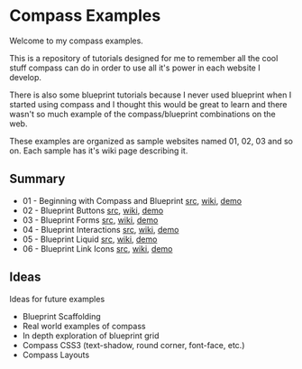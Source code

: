 Compass Examples
================

Welcome to my compass examples. 

This is a repository of tutorials designed for me to remember all the cool stuff compass can do in order
to use all it's power in each website I develop. 

There is also some blueprint tutorials because I never used blueprint when I started using compass and
I thought this would be great to learn and there wasn't so much example of the compass/blueprint combinations on the web.

These examples are organized as sample websites named 01, 02, 03 and so on. Each sample has it's wiki page describing it.

Summary
-------

* 01 - Beginning with Compass and Blueprint [src](https://github.com/niclupien/compass-examples/tree/master/01), [wiki](https://github.com/niclupien/compass-examples/wiki/Example-01), [demo](http://compass.niclupien.com/01/)
* 02 - Blueprint Buttons [src](https://github.com/niclupien/compass-examples/tree/master/02), [wiki](https://github.com/niclupien/compass-examples/wiki/Blueprint-buttons), [demo](http://compass.niclupien.com/02/)
* 03 - Blueprint Forms [src](https://github.com/niclupien/compass-examples/tree/master/03), [wiki](https://github.com/niclupien/compass-examples/wiki/Blueprint-forms), [demo](http://compass.niclupien.com/03/)
* 04 - Blueprint Interactions [src](https://github.com/niclupien/compass-examples/tree/master/04), [wiki](https://github.com/niclupien/compass-examples/wiki/Blueprint-interactions), [demo](http://compass.niclupien.com/04/)
* 05 - Blueprint Liquid [src](https://github.com/niclupien/compass-examples/tree/master/05), [wiki](https://github.com/niclupien/compass-examples/wiki/Blueprint-liquid), [demo](http://compass.niclupien.com/05/)
* 06 - Blueprint Link Icons [src](https://github.com/niclupien/compass-examples/tree/master/06), [wiki](https://github.com/niclupien/compass-examples/wiki/Blueprint-link-icons), [demo](http://compass.niclupien.com/06/)

Ideas
-------------

Ideas for future examples

* Blueprint Scaffolding
* Real world examples of compass
* In depth exploration of blueprint grid
* Compass CSS3 (text-shadow, round corner, font-face, etc.)
* Compass Layouts